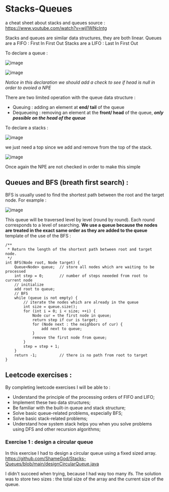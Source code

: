 # Stacks-Queues
a cheat sheet about stacks and queues 
source : https://www.youtube.com/watch?v=wjI1WNcIntg


Stacks and queues are similar data structures, they are both linear. 
Queues are a FIFO : First In First Out
Stacks are a LIFO : Last In First Out

To declare a queue : 

![image](https://user-images.githubusercontent.com/42012627/183361105-dbf8d688-c68f-45ba-8388-af3ffd61f852.png)

![image](https://user-images.githubusercontent.com/42012627/183361187-1382b59b-1fc7-419b-8438-a6191fd688eb.png)

*Notice in this declaration we should add a check to see if head is null in order to avoied a NPE*

There are two limited operation with the queue data structure :
* Queuing : adding an element at **end/ tail** of the queue 
* Dequeueing : removing an element at the **front/ head** of the queue, ***only possible on the head of the queue***


To declare a stacks : 

![image](https://user-images.githubusercontent.com/42012627/183361425-2262c6ec-1f54-42cd-8645-4f05d43db026.png)

we just need a top since we add and remove from the top of the stack. 

![image](https://user-images.githubusercontent.com/42012627/183361947-3ab135cf-3f51-4e06-bb30-aed10cef80a6.png)

Once again the NPE are not checked in order to make this simple 

## Queues and BFS (breath first search) :
BFS is usually used to find the shortest path between the root and the target node. For example : 

![image](https://user-images.githubusercontent.com/42012627/185054073-01451d20-8cf7-49d5-b897-fc6147b1875b.png)

This queue will be traversed level by level (round by round). Each round corresponds to a level of searching. 
**We use a queue because the nodes are treated in the exact same order as they are added to the queue**
template of the use of the BFS : 
```
/**
 * Return the length of the shortest path between root and target node.
 */
int BFS(Node root, Node target) {
    Queue<Node> queue;  // store all nodes which are waiting to be processed
    int step = 0;       // number of steps neeeded from root to current node
    // initialize
    add root to queue;
    // BFS
    while (queue is not empty) {
        // iterate the nodes which are already in the queue
        int size = queue.size();
        for (int i = 0; i < size; ++i) {
            Node cur = the first node in queue;
            return step if cur is target;
            for (Node next : the neighbors of cur) {
                add next to queue;
            }
            remove the first node from queue;
        }
        step = step + 1;
    }
    return -1;          // there is no path from root to target
}
```







## Leetcode exercises :
By completing leetcode exercises I will be able to : 
* Understand the principle of the processing orders of FIFO and LIFO;
* Implement these two data structures;
* Be familiar with the built-in queue and stack structure;
* Solve basic queue-related problems, especially BFS;
* Solve basic stack-related problems;
* Understand how system stack helps you when you solve problems using DFS and other recursion algorithms;

### Exercise 1 : design a circular queue 
In this exercise I had to design a circular queue using a fixed sized array. https://github.com/ShameGod/Stacks-Queues/blob/main/designCircularQueue.java

I didn't succeed when trying, because I had way too many ifs. The solution was to store two sizes : the total size of the array and the current size of the queue. 

### 
